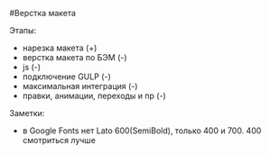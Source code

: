 #Верстка макета

Этапы:
- нарезка макета (+)
- верстка макета по БЭМ (-)
- js (-)
- подключение GULP (-)
- максимальная интеграция (-)
- правки, анимации, переходы и пр (-)

Заметки:
- в Google Fonts нет Lato 600(SemiBold), только 400 и 700. 400 смотриться лучше